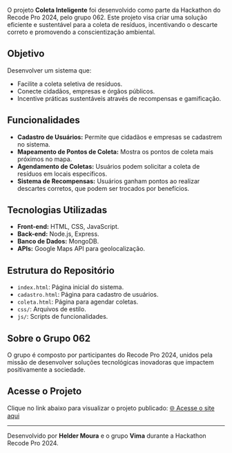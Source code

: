
O projeto **Coleta Inteligente** foi desenvolvido como parte da Hackathon do Recode Pro 2024, pelo grupo 062. Este projeto visa criar uma solução eficiente e sustentável para a coleta de resíduos, incentivando o descarte correto e promovendo a conscientização ambiental.

## Objetivo
Desenvolver um sistema que:
- Facilite a coleta seletiva de resíduos.
- Conecte cidadãos, empresas e órgãos públicos.
- Incentive práticas sustentáveis através de recompensas e gamificação.

## Funcionalidades
- **Cadastro de Usuários:** Permite que cidadãos e empresas se cadastrem no sistema.
- **Mapeamento de Pontos de Coleta:** Mostra os pontos de coleta mais próximos no mapa.
- **Agendamento de Coletas:** Usuários podem solicitar a coleta de resíduos em locais específicos.
- **Sistema de Recompensas:** Usuários ganham pontos ao realizar descartes corretos, que podem ser trocados por benefícios.

## Tecnologias Utilizadas
- **Front-end:** HTML, CSS, JavaScript.
- **Back-end:** Node.js, Express.
- **Banco de Dados:** MongoDB.
- **APIs:** Google Maps API para geolocalização.

## Estrutura do Repositório
- `index.html`: Página inicial do sistema.
- `cadastro.html`: Página para cadastro de usuários.
- `coleta.html`: Página para agendar coletas.
- `css/`: Arquivos de estilo.
- `js/`: Scripts de funcionalidades.

## Sobre o Grupo 062
O grupo  é composto por participantes do Recode Pro 2024, unidos pela missão de desenvolver soluções tecnológicas inovadoras que impactem positivamente a sociedade.

## Acesse o Projeto
Clique no link abaixo para visualizar o projeto publicado:
[🌐 Acesse o site aqui](https://heldermourademouaes.github.io/Coleta-Inteligente/)

---

Desenvolvido por **Helder Moura** e o grupo **Vima** durante a Hackathon Recode Pro 2024.

